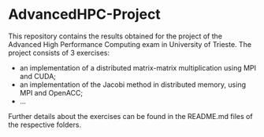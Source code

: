 # AdvancedHPC-Project
This repository contains the results obtained for the project of the Advanced High Performance Computing exam in University of Trieste. The project consists of 3 exercises:
- an implementation of a distributed matrix-matrix multiplication using MPI and CUDA;
- an implementation of the Jacobi method in distributed memory, using MPI and OpenACC;
- ...
  
Further details about the exercises can be found in the README.md files of the respective folders.
